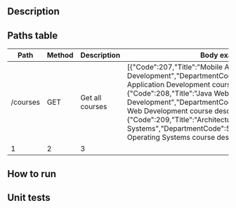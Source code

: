 ## Description

## Paths table
Path | Method | Description | Body example
--- | --- | --- | ---
/courses | GET | Get all courses | [{"Code":207,"Title":"Mobile Application Development","DepartmentCode":5,"Description":"Mobile Application Development course description..."},{"Code":208,"Title":"Java Web Development","DepartmentCode":5,"Description":"Java Web Development course description..."},{"Code":209,"Title":"Architecture Operating Systems","DepartmentCode":5,"Description":"Architecture Operating Systems course description..."}]
1 | 2 | 3
## How to run

## Unit tests
